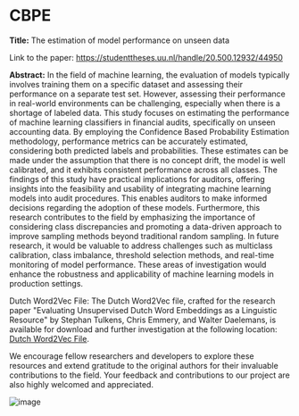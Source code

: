 # CBPE
**Title:** The estimation of model performance on unseen data

Link to the paper: https://studenttheses.uu.nl/handle/20.500.12932/44950

**Abstract:**
In the field of machine learning, the evaluation of models typically involves training them on a specific dataset and assessing their performance on a separate test set. However, assessing their performance in real-world environments can be challenging, especially when there is a shortage of labeled data. This study focuses on estimating the performance of machine learning classifiers in financial audits, specifically on unseen accounting data. By employing the Confidence Based Probability Estimation methodology, performance metrics can be accurately estimated, considering both predicted labels and probabilities. These estimates can be made under the assumption that there is no concept drift, the model is well calibrated, and it exhibits consistent performance across all classes. The findings of this study have practical implications for auditors, offering insights into the feasibility and usability of integrating machine learning models into audit procedures. This enables auditors to make informed decisions regarding the adoption of these models. Furthermore, this research contributes to the field by emphasizing the importance of considering class discrepancies and promoting a data-driven approach to improve sampling methods beyond traditional random sampling. In future research, it would be valuable to address challenges such as multiclass calibration, class imbalance, threshold selection methods, and real-time monitoring of model performance. These areas of investigation would enhance the robustness and applicability of machine learning models in production settings.

Dutch Word2Vec File:
The Dutch Word2Vec file, crafted for the research paper "Evaluating Unsupervised Dutch Word Embeddings as a Linguistic Resource" by Stephan Tulkens, Chris Emmery, and Walter Daelemans, is available for download and further investigation at the following location: [Dutch Word2Vec File](https://github.com/clips/dutchembeddings).

We encourage fellow researchers and developers to explore these resources and extend gratitude to the original authors for their invaluable contributions to the field. Your feedback and contributions to our project are also highly welcomed and appreciated.





![image](https://github.com/AlexEssaijan/CBPE/assets/60449675/670c137a-8839-47bd-95c1-72aae82b6451)

